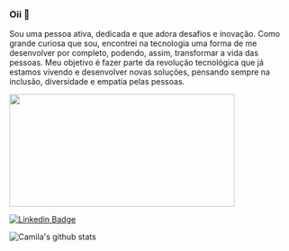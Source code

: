 ### Oii 👋 

Sou uma pessoa ativa, dedicada e que adora desafios e inovação. Como grande curiosa que sou, encontrei na tecnologia uma forma de me desenvolver por completo, podendo, assim, transformar a vida das pessoas. Meu objetivo é fazer parte da revolução tecnológica que já estamos vivendo e desenvolver novas soluções, pensando sempre na inclusão, diversidade e empatia pelas pessoas.

<img src="https://github-readme-stats.vercel.app/api/top-langs/?username=camilamerces&layout=compact" width="400" height="200">
<p>


[![Linkedin Badge](https://img.shields.io/badge/-LinkedIn-blue?style=flat&logo=Linkedin&logoColor=white&link=https://www.linkedin.com/in/camila-das-merces)](https://www.linkedin.com/in/camila-das-merces)



![Camila's github stats](https://github-readme-stats.vercel.app/api?username=camilamerces&show_icons=true&theme=buefy)
